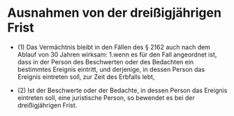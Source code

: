 # Ausnahmen von der dreißigjährigen Frist

- (1) Das Vermächtnis bleibt in den Fällen des § 2162 auch nach dem Ablauf von 30 Jahren wirksam: 1.wenn es für den Fall angeordnet ist, dass in der Person des Beschwerten oder des Bedachten ein bestimmtes Ereignis eintritt, und derjenige, in dessen Person das Ereignis eintreten soll, zur Zeit des Erbfalls lebt,

- (2) Ist der Beschwerte oder der Bedachte, in dessen Person das Ereignis eintreten soll, eine juristische Person, so bewendet es bei der dreißigjährigen Frist.

